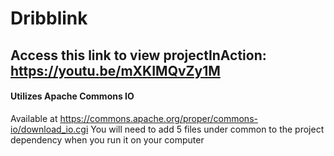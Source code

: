 # Dribblink

## Access this link to view projectInAction: https://youtu.be/mXKIMQvZy1M

#### Utilizes Apache Commons IO
Available at
https://commons.apache.org/proper/commons-io/download_io.cgi
You will need to add 5 files under common to the project dependency when you run it on your computer
